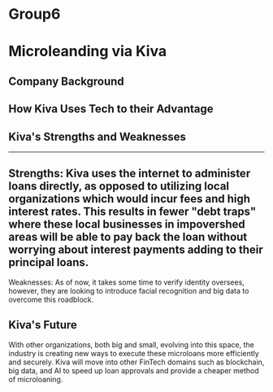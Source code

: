 # Group6

# Microleanding via Kiva

## Company Background

## How Kiva Uses Tech to their Advantage

## Kiva's Strengths and Weaknesses
---
Strengths: Kiva uses the internet to administer loans directly, as opposed to utilizing local organizations which would incur fees and high interest rates. This results in fewer "debt traps" where these local businesses in impovershed areas will be able to pay back the loan without worrying about interest payments adding to their principal loans.
---
Weaknesses: As of now, it takes some time to verify identity oversees, however, they are looking to introduce facial recognition and big data to overcome this roadblock.
## Kiva's Future

With other organizations, both big and small, evolving into this space, the industry is creating new ways to execute these microloans more efficiently and securely. Kiva will move into other FinTech domains such as blockchain, big data, and AI to speed up loan approvals and provide a cheaper method of microloaning. 